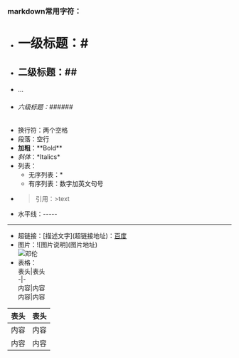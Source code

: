 ###  markdown常用字符：  
* # 一级标题：\#  
* ## 二级标题：\##  
* ...  
* ###### 六级标题：\######  
* 换行符：两个空格  
* 段落：空行  
* **加粗**：\*\*Bold\*\*  
* *斜体*：\*Italics\*  
* 列表：  
   * 无序列表：\*  
   * 有序列表：数字加英文句号  
* >引用：\>text  
* 水平线：-----  
---  
* 超链接：\[描述文字\]\(超链接地址\)：[百度](http://www.baidu.com)  
* 图片：\!\[图片说明\]\(图片地址\)  
![邓伦](https://timgsa.baidu.com/timg?image&quality=80&size=b10000_10000&sec=1565173218&di=72b1f761674d74b5ab9fee7229fd2b2f&src=http://pic1.win4000.com/pic/b/cb/abfa1446708.jpg)  
* 表格：  
表头\|表头  
\-\|\-  
内容\|内容  
内容\|内容  

表头|表头  
-|-  
内容|内容  
内容|内容  


